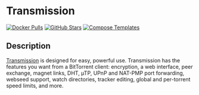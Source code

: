 # Transmission

[![Docker Pulls](https://img.shields.io/docker/pulls/linuxserver/transmission?style=flat-square&color=607D8B&label=docker%20pulls&logo=docker)](https://hub.docker.com/r/linuxserver/transmission)
[![GitHub Stars](https://img.shields.io/github/stars/linuxserver/docker-transmission?style=flat-square&color=607D8B&label=github%20stars&logo=github)](https://github.com/linuxserver/docker-transmission)
[![Compose Templates](https://img.shields.io/static/v1?style=flat-square&color=607D8B&label=compose&message=templates)](https://github.com/GhostWriters/DockSTARTer/tree/master/compose/.apps/transmission)

## Description

[Transmission](https://www.transmissionbt.com/) is designed for easy, powerful use. Transmission has the features you want from a BitTorrent client: encryption, a web interface, peer exchange, magnet links, DHT, µTP, UPnP and NAT-PMP port forwarding, webseed support, watch directories, tracker editing, global and per-torrent speed limits, and more.
